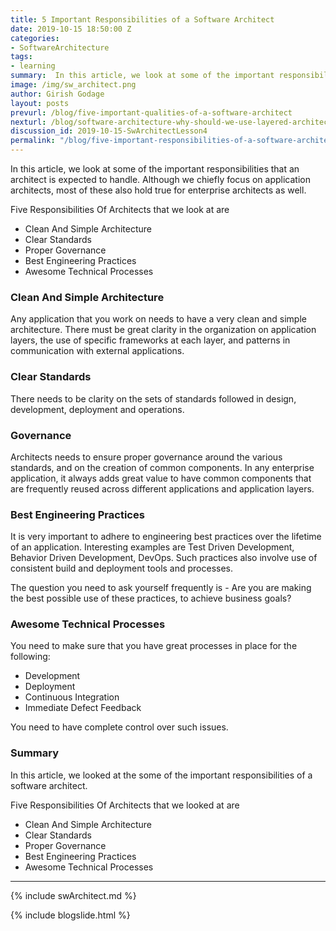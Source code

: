```yaml
---
title: 5 Important Responsibilities of a Software Architect
date: 2019-10-15 18:50:00 Z
categories:
- SoftwareArchitecture
tags:
- learning
summary:  In this article, we look at some of the important responsibilities that an architect is expected to handle. Although we chiefly focus on application architects, most of these also hold true for enterprise architects as well.
image: /img/sw_architect.png
author: Girish Godage
layout: posts
prevurl: /blog/five-important-qualities-of-a-software-architect
nexturl: /blog/software-architecture-why-should-we-use-layered-architecture
discussion_id: 2019-10-15-SwArchitectLesson4
permalink: "/blog/five-important-responsibilities-of-a-software-architect"
---
```


In this article, we look at some of the important responsibilities that an architect is expected to handle. Although we chiefly focus on application architects, most of these also hold true for enterprise architects as well.

Five Responsibilities Of Architects that we look at are
- Clean And Simple Architecture
- Clear Standards
- Proper Governance
- Best Engineering Practices
- Awesome Technical Processes

### Clean And Simple Architecture

Any application that you work on needs to have a very clean and simple architecture. There must be great clarity in the organization on application layers, the use of specific frameworks at each layer, and patterns in communication with external applications. 

### Clear Standards

There needs to be clarity on the sets of standards followed in design, development, deployment and operations. 

### Governance

Architects needs to ensure proper governance around the various standards, and on the creation of common components. In any enterprise application, it always adds great value to have common components that are frequently reused across different applications and application layers. 

### Best Engineering Practices

It is very important to adhere to engineering best practices over the lifetime of an application. Interesting examples are Test Driven Development, Behavior Driven Development, DevOps. Such practices also involve use of consistent build and deployment tools and processes. 

The question you need to ask yourself frequently is - Are you are making the best possible use of these practices, to achieve business goals?

### Awesome Technical Processes

You need to make sure that you have great processes in place for the following:

* Development
* Deployment
* Continuous Integration
* Immediate Defect Feedback

You need to have complete control over such issues. 


### Summary

In this article, we looked at the some of the important responsibilities of a software architect.

Five Responsibilities Of Architects that we looked at are
- Clean And Simple Architecture
- Clear Standards
- Proper Governance
- Best Engineering Practices
- Awesome Technical Processes


---
{% include swArchitect.md %}


{% include blogslide.html %}

